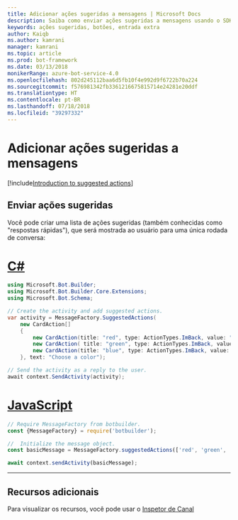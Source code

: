 ```yaml
---
title: Adicionar ações sugeridas a mensagens | Microsoft Docs
description: Saiba como enviar ações sugeridas a mensagens usando o SDK do Bot Builder para JavaScript.
keywords: ações sugeridas, botões, entrada extra
author: Kaiqb
ms.author: kamrani
manager: kamrani
ms.topic: article
ms.prod: bot-framework
ms.date: 03/13/2018
monikerRange: azure-bot-service-4.0
ms.openlocfilehash: 802d245112baa6d5fb10f4e992d9f6722b70a224
ms.sourcegitcommit: f576981342fb3361216675815714e24281e20ddf
ms.translationtype: HT
ms.contentlocale: pt-BR
ms.lasthandoff: 07/18/2018
ms.locfileid: "39297332"
---
```

# <a name="add-suggested-actions-to-messages"></a>Adicionar ações sugeridas a mensagens

[!include[Introduction to suggested actions](../includes/snippet-suggested-actions-intro.md)] 

## <a name="send-suggested-actions"></a>Enviar ações sugeridas

Você pode criar uma lista de ações sugeridas (também conhecidas como "respostas rápidas"), que será mostrada ao usuário para uma única rodada de conversa:

# <a name="ctabcsharp"></a>[C#](#tab/csharp)

```csharp
using Microsoft.Bot.Builder;
using Microsoft.Bot.Builder.Core.Extensions;
using Microsoft.Bot.Schema;

// Create the activity and add suggested actions.
var activity = MessageFactory.SuggestedActions(
    new CardAction[]
    {
        new CardAction(title: "red", type: ActionTypes.ImBack, value: "red"),
        new CardAction( title: "green", type: ActionTypes.ImBack, value: "green"),
        new CardAction(title: "blue", type: ActionTypes.ImBack, value: "blue")
    }, text: "Choose a color");

// Send the activity as a reply to the user.
await context.SendActivity(activity);
```

# <a name="javascripttabjavascript"></a>[JavaScript](#tab/javascript)

```javascript
// Require MessageFactory from botbuilder.
const {MessageFactory} = require('botbuilder');

//  Initialize the message object.
const basicMessage = MessageFactory.suggestedActions(['red', 'green', 'blue'], 'Choose a color');

await context.sendActivity(basicMessage);
```

---

## <a name="additional-resources"></a>Recursos adicionais

Para visualizar os recursos, você pode usar o [Inspetor de Canal](../bot-service-channel-inspector.md)
